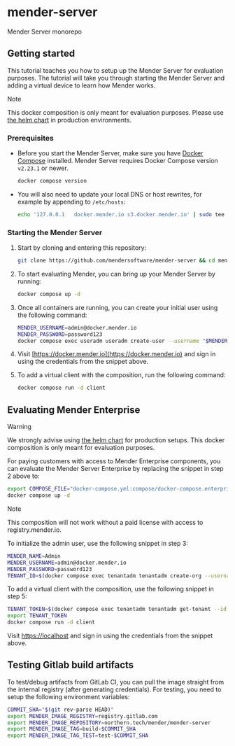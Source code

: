 # mender-server

Mender Server monorepo

## Getting started

This tutorial teaches you how to setup up the Mender Server for evaluation purposes.
The tutorial will take you through starting the Mender Server and adding a virtual device to learn how Mender works.

> [!NOTE]
> This docker composition is only meant for evaluation purposes.
> Please use [the helm chart](https://github.com/mendersoftware/mender-helm) in production environments.

### Prerequisites

* Before you start the Mender Server, make sure you have [Docker Compose](https://docs.docker.com/compose/install/) installed.
Mender Server requires Docker Compose version `v2.23.1` or newer.

  ```bash
  docker compose version
  ```

* You will also need to update your local DNS or host rewrites, for example by appending to `/etc/hosts`:

  ```bash
  echo '127.0.0.1   docker.mender.io s3.docker.mender.io' | sudo tee -a /etc/hosts
  ```

### Starting the Mender Server

1. Start by cloning and entering this repository:

   ```bash
   git clone https://github.com/mendersoftware/mender-server && cd mender-server
   ```

2. To start evaluating Mender, you can bring up your Mender Server by running:

   ```bash
   docker compose up -d
   ```

3. Once all containers are running, you can create your initial user using the following command:

   ```bash
   MENDER_USERNAME=admin@docker.mender.io
   MENDER_PASSWORD=password123
   docker compose exec useradm useradm create-user --username "$MENDER_USERNAME" --password "$MENDER_PASSWORD"
   ```

4. Visit [https://docker.mender.io](https://docker.mender.io) and sign in using the credentials from the snippet above.

5. To add a virtual client with the composition, run the following command:

   ```bash
   docker compose run -d client
   ```

## Evaluating Mender Enterprise

> [!WARNING]
> We strongly advise using [the helm chart](https://github.com/mendersoftware/mender-helm) for production setups.
> This docker composition is only meant for evaluation purposes.

For paying customers with access to Mender Enterprise components, you can evaluate the Mender Server Enterprise by replacing the snippet in step 2 above to:

```bash
export COMPOSE_FILE="docker-compose.yml:compose/docker-compose.enterprise.yml"
docker compose up -d
```

> [!NOTE]
> This composition will not work without a paid license with access to registry.mender.io.

To initialize the admin user, use the following snippet in step 3:

```bash
MENDER_NAME=Admin
MENDER_USERNAME=admin@docker.mender.io
MENDER_PASSWORD=password123
TENANT_ID=$(docker compose exec tenantadm tenantadm create-org --username "$MENDER_USERNAME" --password "$MENDER_PASSWORD" --name "$MENDER_NAME)"
```

To add a virtual client with the composition, use the following snippet in step 5:

```bash
TENANT_TOKEN=$(docker compose exec tenantadm tenantadm get-tenant --id "$TENANT_ID" | jq -r .tenant_token)
export TENANT_TOKEN
docker compose run -d client
```

Visit [https://localhost](https://localhost) and sign in using the credentials from the snippet above.

## Testing Gitlab build artifacts

To test/debug artifacts from GitLab CI, you can pull the image straight from the internal registry (after generating credentials).
For testing, you need to setup the following environment variables:

```bash
COMMIT_SHA="$(git rev-parse HEAD)"
export MENDER_IMAGE_REGISTRY=registry.gitlab.com
export MENDER_IMAGE_REPOSITORY=northern.tech/mender/mender-server
export MENDER_IMAGE_TAG=build-$COMMIT_SHA
export MENDER_IMAGE_TAG_TEST=test-$COMMIT_SHA
```
